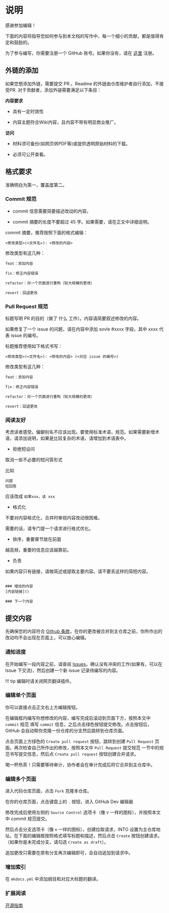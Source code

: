# 说明

感谢参加编辑！

下面的内容将指导您如何参与到本文档的写作中，每一个细小的贡献，都是值得肯定和鼓励的。

为了参与编写，你需要注册一个 GitHub 账号。如果你没有，请在 [这里](https://github.com/signup) 注册。


## 外链的添加

如果您想添加外链，需要提交 PR 。Readme 的外链由仓库维护者自行添加，不接受PR.
对于贡献者，添加外链需要满足以下条目：

**内容要求**

* 具有一定时效性

* 内容主题符合Wiki内容，且内容不带有明显商业推广。

**访问**

* 材料须可备份(如网页转PDF等)或提供透明原始材料的下载。

* 必须可公开查看。


## 格式要求

准确明白为第一，覆盖度第二。


### Commit 规范

- commit 信息需要简要描述改动的内容。

- commit 摘要的长度不要超过 45 字。如果需要，请在正文中详细说明。

commit 摘要，推荐按照下面的格式编辑：

```
<修改类型>(<文件名>): <修改的内容>
```

修改类型有这几种：

    feat：添加内容

    fix：修正内容错误

    refactor：对一个页面进行重构（较大规模的更改）

    revert：回退更改


### Pull Request 规范

标题写明 PR 的目的（做了 什么 工作）。内容请简要叙述修改的内容。

如果修复了一个 issue 的问题，请在内容中添加 sovle #xxxx 字段，其中 xxxx 代表 issue 的编号。

标题推荐使用如下格式书写：
```
<修改类型>(<文件名>): <修改的内容> (<对应 issue 的编号>)
```

修改类型有这几种：

    feat：添加内容

    fix：修正内容错误

    refactor：对一个页面进行重构（较大规模的更改）

    revert：回退更改


### 阅读友好

考虑读者感受。偏僻别名不应该出现。要使用标准术语，规范。如果需要新增术语，请添加说明，如果是比较复杂的术语，请增加到术语表中。

- 拒绝短设问

取消一些不必要的短问答形式

比如
```
问题
短回答
```
应该改成 ``如果xxx，读 xxx``

- 格式化

不要对内容格式化，合并时审视内容改动很困难。

需要的话，请专门提一个请求进行格式优化。

- 排序，重要章节放在前面

越高频，重要的信息应该越靠前。

- 负责

如果内容只有链接，请做简述或提取主要内容。请不要丢这样的简短内容。

```

### 增加的内容
[内容链接]()

### 下一个内容

```


## 提交内容

先确保您的内容符合 [Github 条款](https://docs.github.com/en/site-policy/acceptable-use-policies/github-acceptable-use-policies)，在你的更改被合并到主仓库之前，你所作出的改动均不会出现在页面上，可以放心编辑。


### 通知进度

在开始编写一段内容之前，请查阅 [Issues](https://github.com/sudoskys/StableDiffusionBook/issues)，确认没有冲突的工作(如果有，可以在 Issue 下交流)，然后创建一个新 issue 记录待编写的内容。

!!! tip
    编辑时请关闭网页翻译插件。


### 编辑单个页面

你可以直接点击正文右上方编辑按钮。

在编辑框内编写你想修改的内容，编写完成后滚动到页面下方，按照本文中 `commit` 规范 填写 `commit` 信息，之后点击绿色按钮提交修改。点击按钮后，GitHub 会自动帮你克隆一份仓库的分支然后跳转到仓库页面。

点击页面上方绿色的 `Create pull request` 按钮，跳转到创建 `Pull Request` 页面。再次检查自己所作出的修改，按照本文中 `Pull Request` 提交规范 一节中的规范书写提交信息，然后点 `Create pull request` 按钮创建合并请求。

喝一杯热茶！只需要等待审计，协作者会在审计完成后将它合并到主仓库中。


### 编辑多个页面

进入代码仓库页面，点击 `Fork` 克隆本仓库。

在你的仓库页面，点击键盘上的 `.` 按钮，进入 GitHub Dev 编辑器

修改完成后使用左侧的 `Source Control` 选项卡（像 `V` 一样的图标），并按照本文中 commit 规范提交。

然后点击分支选项卡（像 `n` 一样的图标），创建拉取请求，INTO 设置为主仓库地址。在下面的编辑框按照格式填写标题和描述，然后点击 `Create` 按钮创建请求。（如果你是未完成分支，请勾选 `Create as draft`）。

追加更改只需要在原有分支再次编辑即可，会自动追加到请求中。


### 增加索引

在 `mkdocs.yml` 中添加纲目和对应大标题的翻译。

### 扩展阅读

[开源指南](https://opensource.guide/zh-hans/)
